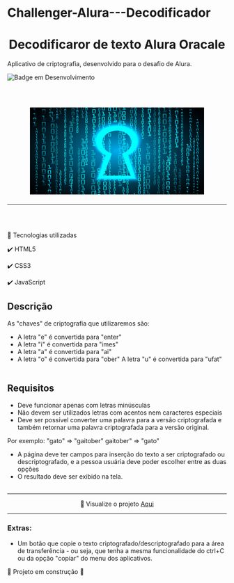 # Challenger-Alura---Decodificador

 # <h1 align="center"> Decodificaror de texto Alura Oracale </h1>
 

Aplicativo de criptografia, desenvolvido para o desafio de Alura.

![Badge em Desenvolvimento](http://img.shields.io/static/v1?label=STATUS&message=EM%20DESENVOLVIMENTO&color=GREEN&style=for-the-badge)

<br/>
<div> 
<h2 align="center">
    <img src="docs/assets/chave.jpg" alt="Chave Decodificada" width="400" height="200">
</h2>
</div>
<hr>
<br/><br/>

<div align="justify">    

🚀 Tecnologias utilizadas

✔️ HTML5

✔️ CSS3

✔️ JavaScript
 </div>
 
</div>

## Descrição

As "chaves" de criptografia que utilizaremos são:
* A letra "e" é convertida para "enter"
* A letra "i" é convertida para "imes"
* A letra "a" é convertida para "ai"
* A letra "o" é convertida para "ober"
A letra "u" é convertida para "ufat"
<br/><br/>

## Requisitos

- Deve funcionar apenas com letras minúsculas
- Não devem ser utilizados letras com acentos nem caracteres especiais
- Deve ser possível converter uma palavra para a versão criptografada e também retornar uma palavra criptografada para a versão original.


Por exemplo:
"gato" => "gaitober"
gaitober" => "gato"


* A página deve ter campos para inserção do texto a ser criptografado ou descriptografado, e a pessoa usuária deve poder escolher entre as duas opções
* O resultado deve ser exibido na tela.
<br/><br/>
<hr>
<p align="center"> 👀 Visualize o projeto   
    <a href="https://lucianojunnior17.github.io/Challenger-Alura---Decodificador/">Aqui</a>
 </p>
 <hr>

### Extras:
- Um botão que copie o texto criptografado/descriptografado para a área de transferência - ou seja, que tenha a mesma funcionalidade do ctrl+C ou da opção "copiar" do menu dos aplicativos.

:construction: Projeto em construção :construction:

